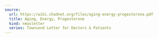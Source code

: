 ```yaml
---
source:
  url: https://wiki.chadnet.org/files/aging-energy-progesterone.pdf
  title: Aging, Energy, Progesterone
  kind: newsletter
  series: Townsend Letter for Doctors & Patients
---
```

